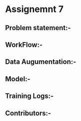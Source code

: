 # Assignemnt 7
## Problem statement:-

## WorkFlow:-

## Data Augumentation:-

## Model:-

## Training Logs:-

## Contributors:-
